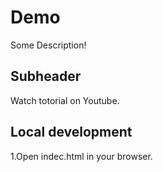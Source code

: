 # Demo
 
 
 Some Description!


## Subheader 

Watch totorial on Youtube.

 ## Local development 

 1.Open indec.html in your browser.